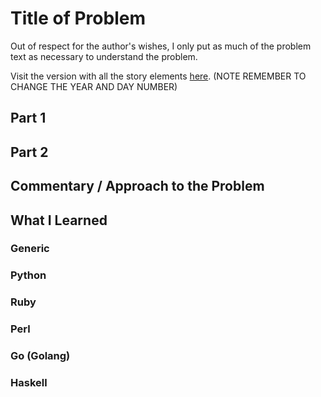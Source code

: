 # Title of Problem

Out of respect for the author's wishes, I only put as much of the problem text as necessary to understand the problem.

Visit the version with all the story elements [here](https://adventofcode.com/2015/day/3). (NOTE REMEMBER TO CHANGE THE YEAR AND DAY NUMBER)

## Part 1

## Part 2

## Commentary / Approach to the Problem

## What I Learned

### Generic

### Python

### Ruby

### Perl

### Go (Golang)

### Haskell
